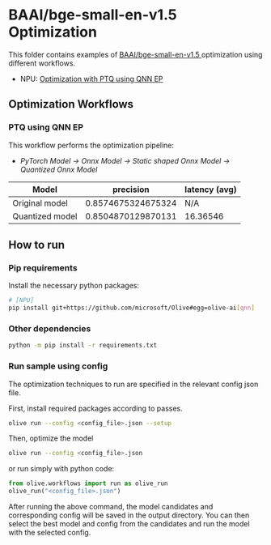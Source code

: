 # BAAI/bge-small-en-v1.5 Optimization

This folder contains examples of [BAAI/bge-small-en-v1.5 ](https://huggingface.co/BAAI/bge-small-en-v1.5) optimization using different workflows.

- NPU: [Optimization with PTQ using QNN EP](#ptq-using-qnn-ep)

## Optimization Workflows

### PTQ using QNN EP

This workflow performs the optimization pipeline:
- *PyTorch Model -> Onnx Model -> Static shaped Onnx Model -> Quantized Onnx Model*

| Model | precision | latency (avg) |
|-|-|-|
| Original model | 0.8574675324675324 | N/A |
| Quantized model | 0.8504870129870131 | 16.36546 |

## How to run
### Pip requirements
Install the necessary python packages:
```sh
# [NPU]
pip install git+https://github.com/microsoft/Olive#egg=olive-ai[qnn]
```

### Other dependencies
```sh
python -m pip install -r requirements.txt
```

### Run sample using config

The optimization techniques to run are specified in the relevant config json file.

First, install required packages according to passes.
```sh
olive run --config <config_file>.json --setup
```

Then, optimize the model
```sh
olive run --config <config_file>.json
```

or run simply with python code:
```python
from olive.workflows import run as olive_run
olive_run("<config_file>.json")
```

After running the above command, the model candidates and corresponding config will be saved in the output directory.
You can then select the best model and config from the candidates and run the model with the selected config.
